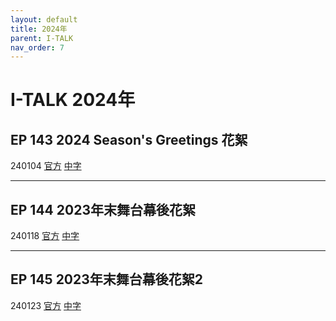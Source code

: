 ```yaml
---
layout: default
title: 2024年
parent: I-TALK
nav_order: 7
---
```


# I-TALK 2024年

## EP 143 2024 Season's Greetings 花絮

240104 [官方]() [中字]()

---

## EP 144 2023年末舞台幕後花絮

240118 [官方]() [中字]()

---

## EP 145 2023年末舞台幕後花絮2

240123 [官方]() [中字]()
